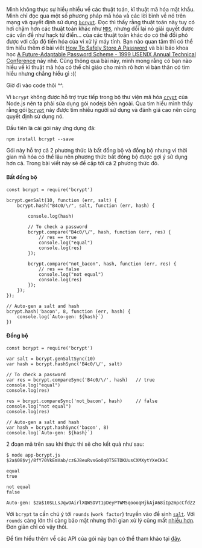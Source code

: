 Mình không thực sự hiểu nhiều về các thuật toán, kĩ thuật mã hóa mật khẩu. Mình chỉ đọc qua một số phương pháp mã hóa và các lời bình về nó trên mạng và quyết định sử dụng [`bcrypt`](https://en.wikipedia.org/wiki/Bcrypt).
Đọc thì thấy rằng thuật toán này tuy có hơi chậm hơn các thuật toán khác như [`MD5`](https://en.wikipedia.org/wiki/MD5), nhưng đổi lại nó giải quyết được các vấn đề như hack từ điển... của các thuật toán khác do có thể đối phó được với cấp độ tiến hóa của vi xử lý máy tính.
Bạn nào quan tâm thì có thể tìm hiểu thêm ở bài viết [How To Safely Store A Password](http://codahale.com/how-to-safely-store-a-password/) và bài báo khoa học [A Future-Adaptable Password Scheme - 1999 USENIX Annual Technical Conference](https://www.usenix.org/legacy/events/usenix99/provos/provos_html/index.html) này nhé.
Cũng thông qua bài này, mình mong rằng có bạn nào hiểu về kĩ thuật mã hóa có thể chỉ giáo cho mình rõ hơn vì bản thân có tìm hiểu nhưng chẳng hiểu gì :((

Giờ đi vào code thôi ^^.

Vì `bcrypt` không được hỗ trợ trực tiếp trong bộ thư viện mã hóa [`crypt`](https://nodejs.org/dist/latest-v5.x/docs/api/crypto.html) của Node.js nên ta phải sửa dụng gói nodejs bên ngoài.
Qua tìm hiểu mình thấy rằng gói [`bcrypt`](https://github.com/ncb000gt/node.bcrypt.js) này được tìm nhiều người sử dụng và đánh giá cao nên cũng quyết định sử dụng nó.

Đầu tiên là cài gói này ứng dụng đã:

```
npm install bcrypt --save
```

Gói này hỗ trợ cả 2 phương thức là bất đồng bộ và đồng bộ nhưng vì thời gian mã hóa có thể lâu nên phương thức bất đồng bộ được gợi ý sử dụng hơn cả.
Trong bài viết này sẽ đề cập tới cả 2 phương thức đó.

#### Bất đồng bộ

```
const bcrypt = require('bcrypt')

bcrypt.genSalt(10, function (err, salt) {
    bcrypt.hash("B4c0/\/", salt, function (err, hash) {

        console.log(hash)

        // To check a password  
        bcrypt.compare("B4c0/\/", hash, function (err, res) {
            // res == true
            console.log("equal")
            console.log(res)
        });

        bcrypt.compare("not_bacon", hash, function (err, res) {
            // res == false
            console.log("not equal")
            console.log(res)
        });
    });
});

// Auto-gen a salt and hash
bcrypt.hash('bacon', 8, function (err, hash) {
    console.log(`Auto-gen: ${hash}`)
})
```

#### Đồng bộ

```
const bcrypt = require('bcrypt')

var salt = bcrypt.genSaltSync(10)
var hash = bcrypt.hashSync('B4c0/\/', salt)

// To check a password
var res = bcrypt.compareSync('B4c0/\/', hash)   // true
console.log("equal")
console.log(res)

res = bcrypt.compareSync('not_bacon', hash)     // false
console.log("not equal")
console.log(res)

// Auto-gen a salt and hash
var hash = bcrypt.hashSync('bacon', 8)
console.log(`Auto-gen: ${hash}`)
```

2 đoạn mã trên sau khi thực thi sẽ cho kết quả như sau:

```
$ node app-bcrypt.js 
$2a$08$vj/8fY70VkEmVab/czGJ8euRvsGo0q0T5ETDKUusCXMXytYXeCKkC

equal
true

not equal
false

Auto-gen: $2a$10$LLsJqwOAirlXQW5DVt1pDeyPTWM5qoooqHjkAjA68iIp2mpcCfdZ2
```

Với `bcrypt` ta cần chú ý tới `rounds` (`work factor`) truyền vào để sinh [`salt`](https://en.wikipedia.org/wiki/Salt_(cryptography)). Với `rounds` càng lớn thì càng bảo mật nhưng thời gian xử lý cũng mất [nhiều hơn](https://github.com/ncb000gt/node.bcrypt.js#a-note-on-rounds).
Đơn giản chỉ có vậy thôi.

Để tìm hiểu thêm về các API của gói này bạn có thể tham khảo tại [đây](https://github.com/ncb000gt/node.bcrypt.js).
